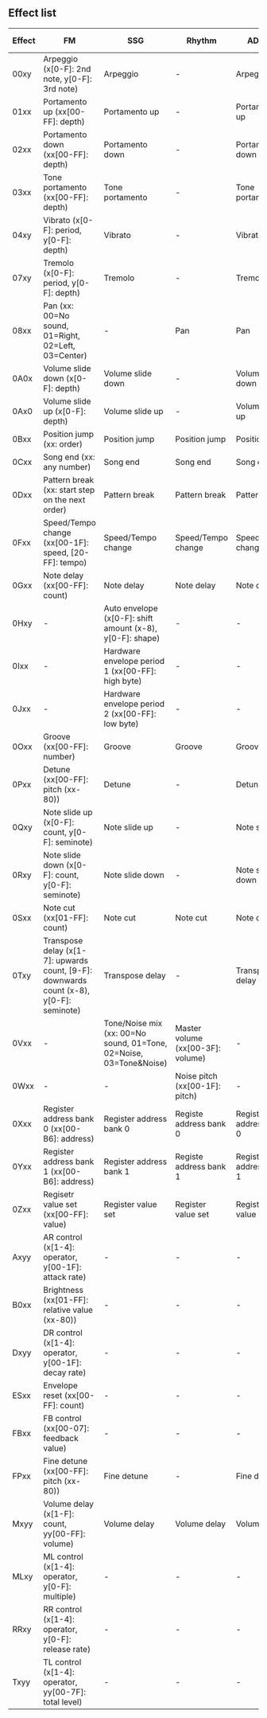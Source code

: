 ## Effect list
| Effect | FM                                                                                      | SSG                                                                | Rhythm                            | ADPCM                   | ADPCM Drumkit                                                                            |
| ------ | --------------------------------------------------------------------------------------- | ------------------------------------------------------------------ | --------------------------------- | ----------------------- | ---------------------------------------------------------------------------------------- |
| 00xy   | Arpeggio (x[0-F]: 2nd note, y[0-F]: 3rd note)                                           | Arpeggio                                                           | -                                 | Arpeggio                | -                                                                                        |
| 01xx   | Portamento up (xx[00-FF]: depth)                                                        | Portamento up                                                      | -                                 | Portamento up           | -                                                                                        |
| 02xx   | Portamento down (xx[00-FF]: depth)                                                      | Portamento down                                                    | -                                 | Portamento down         | -                                                                                        |
| 03xx   | Tone portamento (xx[00-FF]: depth)                                                      | Tone portamento                                                    | -                                 | Tone portamento         | -                                                                                        |
| 04xy   | Vibrato (x[0-F]: period, y[0-F]: depth)                                                 | Vibrato                                                            | -                                 | Vibrato                 | -                                                                                        |
| 07xy   | Tremolo (x[0-F]: period, y[0-F]: depth)                                                 | Tremolo                                                            | -                                 | Tremolo                 | Tremolo                                                                                  |
| 08xx   | Pan (xx: 00=No sound, 01=Right, 02=Left, 03=Center)                                     | -                                                                  | Pan                               | Pan                     | Pan                                                                                      |
| 0A0x   | Volume slide down (x[0-F]: depth)                                                       | Volume slide down                                                  | -                                 | Volume slide down       | Volume slide down                                                                        |
| 0Ax0   | Volume slide up (x[0-F]: depth)                                                         | Volume slide up                                                    | -                                 | Volume slide up         | Volume slide up                                                                          |
| 0Bxx   | Position jump (xx: order)                                                               | Position jump                                                      | Position jump                     | Position jump           | Position jump                                                                            |
| 0Cxx   | Song end (xx: any number)                                                               | Song end                                                           | Song end                          | Song end                | Song end                                                                                 |
| 0Dxx   | Pattern break (xx: start step on the next order)                                        | Pattern break                                                      | Pattern break                     | Pattern break           | Pattern break                                                                            |
| 0Fxx   | Speed/Tempo change (xx[00-1F]: speed, [20-FF]: tempo)                                   | Speed/Tempo change                                                 | Speed/Tempo change                | Speed/Tempo change      | Speed/Tempo change                                                                       |
| 0Gxx   | Note delay (xx[00-FF]: count)                                                           | Note delay                                                         | Note delay                        | Note delay              | Note delay                                                                               |
| 0Hxy   | -                                                                                       | Auto envelope (x[0-F]: shift amount (x-8), y[0-F]: shape)          | -                                 | -                       | -                                                                                        |
| 0Ixx   | -                                                                                       | Hardware envelope period 1 (xx[00-FF]: high byte)                  | -                                 | -                       | -                                                                                        |
| 0Jxx   | -                                                                                       | Hardware envelope period 2 (xx[00-FF]: low byte)                   | -                                 | -                       | -                                                                                        |
| 0Oxx   | Groove (xx[00-FF]: number)                                                              | Groove                                                             | Groove                            | Groove                  | Groove                                                                                   |
| 0Pxx   | Detune (xx[00-FF]: pitch (xx-80))                                                       | Detune                                                             | -                                 | Detune                  | -                                                                                        |
| 0Qxy   | Note slide up (x[0-F]: count, y[0-F]: seminote)                                         | Note slide up                                                      | -                                 | Note slide up           | -                                                                                        |
| 0Rxy   | Note slide down (x[0-F]: count, y[0-F]: seminote)                                       | Note slide down                                                    | -                                 | Note slide down         | -                                                                                        |
| 0Sxx   | Note cut (xx[01-FF]: count)                                                             | Note cut                                                           | Note cut                          | Note cut                | Note cut                                                                                 |
| 0Txy   | Transpose delay (x[1-7]: upwards count, [9-F]: downwards count (x-8), y[0-F]: seminote) | Transpose delay                                                    | -                                 | Transpose delay         | Key change delay (x[1-7]: upwards count, [9-F]: downwards count (x-8), y[0-F]: seminote) |
| 0Vxx   | -                                                                                       | Tone/Noise mix (xx: 00=No sound, 01=Tone, 02=Noise, 03=Tone&Noise) | Master volume (xx[00-3F]: volume) | -                       | -                                                                                        |
| 0Wxx   | -                                                                                       | -                                                                  | Noise pitch (xx[00-1F]: pitch)    | -                       | -                                                                                        |
| 0Xxx   | Register address bank 0 (xx[00-B6]: address)                                            | Register address bank 0                                            | Registe address bank 0            | Register address bank 0 | Register address bank 0                                                                  |
| 0Yxx   | Register address bank 1 (xx[00-B6]: address)                                            | Register address bank 1                                            | Registe address bank 1            | Register address bank 1 | Register address bank 1                                                                  |
| 0Zxx   | Regisetr value set (xx[00-FF]: value)                                                   | Register value set                                                 | Register value set                | Register value set      | Register value set                                                                       |
| Axyy   | AR control (x[1-4]: operator, y[00-1F]: attack rate)                                    | -                                                                  | -                                 | -                       | -                                                                                        |
| B0xx   | Brightness (xx[01-FF]: relative value (xx-80))                                          | -                                                                  | -                                 | -                       | -                                                                                        |
| Dxyy   | DR control (x[1-4]: operator, y[00-1F]: decay rate)                                     | -                                                                  | -                                 | -                       | -                                                                                        |
| ESxx   | Envelope reset (xx[00-FF]: count)                                                       | -                                                                  | -                                 | -                       | -                                                                                        |
| FBxx   | FB control (xx[00-07]: feedback value)                                                  | -                                                                  | -                                 | -                       | -                                                                                        |
| FPxx   | Fine detune (xx[00-FF]: pitch (xx-80))                                                  | Fine detune                                                        | -                                 | Fine detune             | -                                                                                        |
| Mxyy   | Volume delay (x[1-F]: count, yy[00-FF]: volume)                                         | Volume delay                                                       | Volume delay                      | Volume delay            | Volume delay                                                                             |
| MLxy   | ML control (x[1-4]: operator, y[0-F]: multiple)                                         | -                                                                  | -                                 | -                       | -                                                                                        |
| RRxy   | RR control (x[1-4]: operator, y[0-F]: release rate)                                     | -                                                                  | -                                 | -                       | -                                                                                        |
| Txyy   | TL control (x[1-4]: operator, yy[00-7F]: total level)                                   | -                                                                  | -                                 | -                       | -                                                                                        |

